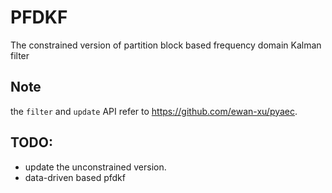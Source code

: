# PFDKF
The constrained version of partition block based frequency domain Kalman filter

## Note
the `filter` and `update` API refer to https://github.com/ewan-xu/pyaec.

## TODO:
- update the unconstrained version.
- data-driven based pfdkf
